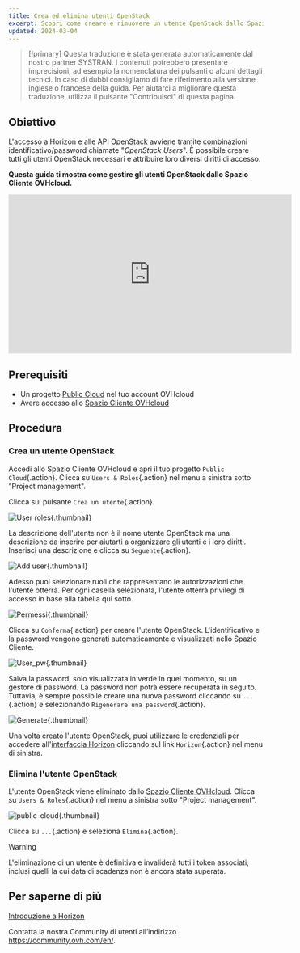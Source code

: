 ```yaml
---
title: Crea ed elimina utenti OpenStack
excerpt: Scopri come creare e rimuovere un utente OpenStack dallo Spazio Cliente OVHcloud
updated: 2024-03-04
---
```


> [!primary]
> Questa traduzione è stata generata automaticamente dal nostro partner SYSTRAN. I contenuti potrebbero presentare imprecisioni, ad esempio la nomenclatura dei pulsanti o alcuni dettagli tecnici. In caso di dubbi consigliamo di fare riferimento alla versione inglese o francese della guida. Per aiutarci a migliorare questa traduzione, utilizza il pulsante "Contribuisci" di questa pagina.
>

## Obiettivo

L'accesso a Horizon e alle API OpenStack avviene tramite combinazioni identificativo/password chiamate "*OpenStack Users*". È possibile creare tutti gli utenti OpenStack necessari e attribuire loro diversi diritti di accesso.

**Questa guida ti mostra come gestire gli utenti OpenStack dallo Spazio Cliente OVHcloud.**

<iframe width="560" height="315" src="https://www.youtube.com/embed/NC69nrb6QlA" title="YouTube video player" frameborder="0" allow="accelerometer; autoplay; clipboard-write; encrypted-media; gyroscope; picture-in-picture" allowfullscreen></iframe>

## Prerequisiti

- Un progetto [Public Cloud](https://www.ovhcloud.com/it/public-cloud/) nel tuo account OVHcloud
- Avere accesso allo [Spazio Cliente OVHcloud](https://www.ovh.com/auth/?action=gotomanager&from=https://www.ovh.it/&ovhSubsidiary=it)

## Procedura

### Crea un utente OpenStack

Accedi allo Spazio Cliente OVHcloud e apri il tuo progetto `Public Cloud`{.action}. Clicca su `Users & Roles`{.action} nel menu a sinistra sotto "Project management". 

Clicca sul pulsante `Crea un utente`{.action}.

![User roles](users_roles.png){.thumbnail}

La descrizione dell'utente non è il nome utente OpenStack ma una descrizione da inserire per aiutarti a organizzare gli utenti e i loro diritti. Inserisci una descrizione e clicca su `Seguente`{.action}.

![Add user](adduser.png){.thumbnail}

Adesso puoi selezionare ruoli che rappresentano le autorizzazioni che l'utente otterrà. Per ogni casella selezionata, l'utente otterrà privilegi di accesso in base alla tabella qui sotto.

![Permessi](permissions.png){.thumbnail}

Clicca su `Conferma`{.action} per creare l'utente OpenStack. L'identificativo e la password vengono generati automaticamente e visualizzati nello Spazio Cliente.

![User_pw](user_pw.png){.thumbnail}

Salva la password, solo visualizzata in verde in quel momento, su un gestore di password. La password non potrà essere recuperata in seguito. Tuttavia, è sempre possibile creare una nuova password cliccando su `...`{.action} e selezionando `Rigenerare una password`{.action}.

![Generate](generatepw.png){.thumbnail}

Una volta creato l'utente OpenStack, puoi utilizzare le credenziali per accedere all'[interfaccia Horizon](introducing_horizon1.) cliccando sul link `Horizon`{.action} nel menu di sinistra.

### Elimina l'utente OpenStack

L'utente OpenStack viene eliminato dallo [Spazio Cliente OVHcloud](https://www.ovh.com/auth/?action=gotomanager&from=https://www.ovh.it/&ovhSubsidiary=it). Clicca su `Users & Roles`{.action} nel menu a sinistra sotto "Project management". 

![public-cloud](delete.png){.thumbnail}

Clicca su `...`{.action} e seleziona `Elimina`{.action}.

> [!warning]
>
> L'eliminazione di un utente è definitiva e invaliderà tutti i token associati, inclusi quelli la cui data di scadenza non è ancora stata superata.
> 

## Per saperne di più

[Introduzione a Horizon](introducing_horizon1.)

Contatta la nostra Community di utenti all’indirizzo <https://community.ovh.com/en/>.
